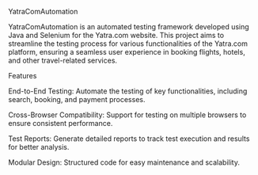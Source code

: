 YatraComAutomation

YatraComAutomation is an automated testing framework developed using Java and Selenium for the Yatra.com website. This project aims to streamline the testing process for various functionalities of the Yatra.com platform, ensuring a seamless user experience in booking flights, hotels, and other travel-related services.

Features

End-to-End Testing: Automate the testing of key functionalities, including search, booking, and payment processes.

Cross-Browser Compatibility: Support for testing on multiple browsers to ensure consistent performance.

Test Reports: Generate detailed reports to track test execution and results for better analysis.

Modular Design: Structured code for easy maintenance and scalability.
